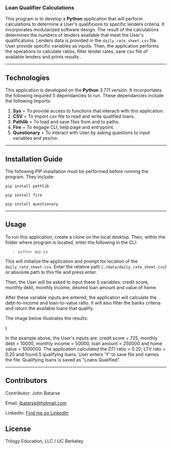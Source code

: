 ### Loan Qualifier Calculations

This program is to develop a **Python** application that will perform calculations to determine a User's qualificions to specific lenders criteria. It incorporates modularized software design. The result of the calculations determines the numbers of lenders available that meet the User's qualifications. Lenders data is provided in the ```daily_rate_sheet.csv``` file. User provide specific variables as inputs. Then, the application performs the operations to calculate ratios, filter lender rates, save csv file of available lenders and prints results .

---

## Technologies

This application is developed on the **Python** *3.7.11 version*. It incorportates the following required 5 dependancies to run. These dependancies include the following Imports:

1. **Sys** = To provide access to functions that interacti with this application.
2. **CSV**  = To import csv file to read and write qualified loans.
3. **Pathlib** = To load and save files from and to paths.
4. **Fire** = To engage CLI, help page and entrypoint.
5. **Questionary** = To interact with User by asking questions to input variables and yes/no.

---

## Installation Guide

The following PIP installation must be performed before running the program. They include:

```pip install pathlib```

```pip install fire```

```pip install questionary```


---

## Usage

To run this application, create a clone on the local desktop. Then, within the folder where program is located, enter the following in the CLI:

>```python app.py```

This will initialize the application and prompt for location of the ```daily_rate_sheet.csv```. Enter the relative path (```./data/daily_rate_sheet.csv```) or absolute path to this file and press enter. 

Then, the User will be asked to input these 5 variables: credit score, monthly debt, monthly income, desired loan amount and value of home.

After these variable inputs are entered, the application will calculate the debt-to-income and loan-to-value ratio. It will also filter the banks criteria and return the available loans that qualify.

The image below illustrates the results:

![<ScreenShot>](<Python app.py Screen Shot .png>))

In the example above, the User's inputs are: credit score = 725, monthly debt = 10000, monthly income = 50000, loan amount = 250000 and home value = 1000000. The application calculated the DTI ratio = 0.20, LTV rato = 0.25 and found 5 qualifying loans. User enters 'Y' to save file and names the file. Qualifying loans is saved as "Loans Qualified".

---

## Contributors

Contributor: John Batarse  

Email: jbatarse@hotmail.com

LinkedIn: [Find me on LinkedIn](<https://www.linkedin.com/in/john-a-batarse-760a26116/>)


## License

Trilogy Education, LLC / UC Berkeley
